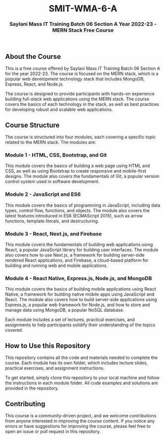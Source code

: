 <h1 align="center"> SMIT-WMA-6-A </h1>
<h3 align="center">Saylani Mass IT Training Batch 06 Section A Year 2022-23 - MERN Stack Free Course</h1>
<br>
<h2>About the Course</h2>

<p>This is a free course offered by Saylani Mass IT Training Batch 06 Section A for the year 2022-23. The course is focused on the MERN stack, which is a popular web development technology stack that includes MongoDB, Express, React, and Node.js.</p>

<p>The course is designed to provide participants with hands-on experience building full-stack web applications using the MERN stack. The course covers the basics of each technology in the stack, as well as best practices for developing robust and scalable web applications.</p>

<h2>Course Structure</h2>

<p>The course is structured into four modules, each covering a specific topic related to the MERN stack. The modules are:</p>

<h3>Module 1 - HTML, CSS, Bootstrap, and Git</h3>

<p>This module covers the basics of building a web page using HTML and CSS, as well as using Bootstrap to create responsive and mobile-first designs. The module also covers the fundamentals of Git, a popular version control system used in software development.</p>

<h3>Module 2 - JavaScript and ES6</h3>

<p>This module covers the basics of programming in JavaScript, including data types, control flow, functions, and objects. The module also covers the latest features introduced in ES6 (ECMAScript 2015), such as arrow functions, template literals, and destructuring.</p>

<h3>Module 3 - React, Next.js, and Firebase</h3>

<p>This module covers the fundamentals of building web applications using React, a popular JavaScript library for building user interfaces. The module also covers how to use Next.js, a framework for building server-side rendered React applications, and Firebase, a cloud-based platform for building and running web and mobile applications.</p>

<h3>Module 4 - React Native, Express.js, Node.js, and MongoDB</h3>

<p>This module covers the basics of building mobile applications using React Native, a framework for building native mobile apps using JavaScript and React. The module also covers how to build server-side applications using Express.js, a popular web framework for Node.js, and how to store and manage data using MongoDB, a popular NoSQL database.</p>

<p>Each module includes a set of lectures, practical exercises, and assignments to help participants solidify their understanding of the topics covered.</p>

<h2>How to Use this Repository</h2>

<p>This repository contains all the code and materials needed to complete the course. Each module has its own folder, which includes lecture slides, practical exercises, and assignment instructions.</p>

<p>To get started, simply clone this repository to your local machine and follow the instructions in each module folder. All code examples and solutions are provided in the repository.</p>

<h2>Contributing</h2>

<p>This course is a community-driven project, and we welcome contributions from anyone interested in improving the course content. If you notice any errors or have suggestions for improving the course, please feel free to open an issue or pull request in this repository.</p>
